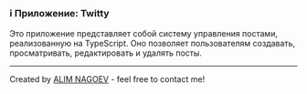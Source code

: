 ### ℹ️ Приложение: Twitty

Это приложение представляет собой систему управления постами, реализованную на TypeScript.
Оно позволяет пользователям создавать, просматривать, редактировать и удалять посты.

-----
Created by [ALIM NAGOEV](https://github.com/nagoev-id) - feel free to contact me!


